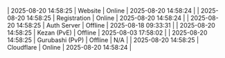 | 2025-08-20 14:58:25 | Website | Online | 2025-08-20 14:58:24 |
| 2025-08-20 14:58:25 | Registration | Online | 2025-08-20 14:58:24 |
| 2025-08-20 14:58:25 | Auth Server | Offline | 2025-08-18 09:33:31 |
| 2025-08-20 14:58:25 | Kezan (PvE) | Offline | 2025-08-03 17:58:02 |
| 2025-08-20 14:58:25 | Gurubashi (PvP) | Offline | N/A |
| 2025-08-20 14:58:25 | Cloudflare | Online | 2025-08-20 14:58:24 |
